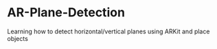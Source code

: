 # AR-Plane-Detection
Learning how to detect horizontal/vertical planes using ARKit and place objects

